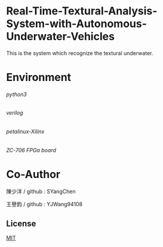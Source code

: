 # Real-Time-Textural-Analysis-System-with-Autonomous-Underwater-Vehicles
This is the system which recognize the textural underwater.

# Environment
###### python3
###### verilog
###### petalinux-Xilinx
###### ZC-706 FPGa board

# Co-Author
陳少洋 / github : SYangChen

王譽鈞 / github : YJWang94108

## License
[MIT](https://choosealicense.com/licenses/mit/)
